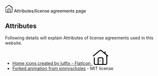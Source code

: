 <link rel="stylesheet" type="text/css" href="https://iamal.mooo.com/web-mark/stylesheet.css">
<wm><nav><a href="/"><img src="/res/home.png" height="25px" /></a><a style="color:black;"> Attributes/license agreements page</a></nav></wm>
   
## Attributes
Following details will explain Attributes of license agreements
used in this website.
- <a href="https://www.flaticon.com/free-icons/home" title="home icons">Home icons created by lutfix - Flaticon &nbsp;<img src="/res/home.png" height="50px"/></a>
- <a href="https://codepen.io/jonnyscholes/pen/QbKPdZ">Forked animation from jonnyscholes</a> - MIT license
